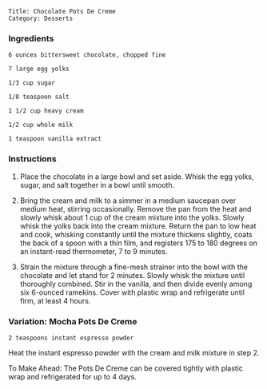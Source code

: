 ~~~ recipe-info
Title: Chocolate Pots De Creme
Category: Desserts
~~~

### Ingredients

~~~ recipe-ingredients
6 ounces bittersweet chocolate, chopped fine

7 large egg yolks

1/3 cup sugar

1/8 teaspoon salt

1 1/2 cup heavy cream

1/2 cup whole milk

1 teaspoon vanilla extract
~~~


### Instructions

1. Place the chocolate in a large bowl and set aside. Whisk the egg yolks, sugar, and salt together
   in a bowl until smooth.

2. Bring the cream and milk to a simmer in a medium saucepan over medium heat, stirring
   occasionally. Remove the pan from the heat and slowly whisk about 1 cup of the cream mixture into
   the yolks. Slowly whisk the yolks back into the cream mixture. Return the pan to low heat and
   cook, whisking constantly until the mixture thickens slightly, coats the back of a spoon with a
   thin film, and registers 175 to 180 degrees on an instant-read thermometer, 7 to 9 minutes.

3. Strain the mixture through a fine-mesh strainer into the bowl with the chocolate and let stand
   for 2 minutes. Slowly whisk the mixture until thoroughly combined. Stir in the vanilla, and then
   divide evenly among six 6-ounced ramekins. Cover with plastic wrap and refrigerate until firm, at
   least 4 hours.


### Variation:  Mocha Pots De Creme

~~~ recipe-ingredients
2 teaspoons instant espresso powder
~~~

Heat the instant espresso powder with the cream and milk mixture in step 2.

To Make Ahead: The Pots De Creme can be covered tightly with plastic wrap and refrigerated for up to
4 days.
